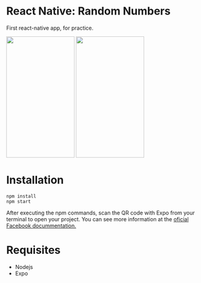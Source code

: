# React Native: Random Numbers
First react-native app, for practice.

<img src="https://github.com/matheus-lima92/random-numbers-reactNative/blob/master/img/Screenshot_20180416-185806.png?raw=true" width="180" height="320"> <img src="https://github.com/matheus-lima92/random-numbers-reactNative/blob/master/img/Screenshot_20180416-185815.png?raw=true" width="180" height="320">


# Installation

```
npm install
npm start
```

After executing the npm commands, scan the QR code with Expo from your terminal to open your project. You can see more information at the [oficial Facebook docummentation.](https://facebook.github.io/react-native/docs/getting-started.html) 

# Requisites 
* Nodejs
* Expo
